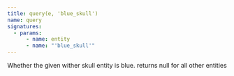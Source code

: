 ```yaml
---
title: query(e, 'blue_skull')
name: query
signatures:
  - params:
      - name: entity
      - name: "'blue_skull'"
---
```


Whether the given wither skull entity is blue. returns null for all other
entities
